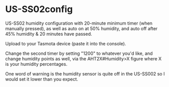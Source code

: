 # US-SS02config
US-SS02 humidity configuration with 20-minute minimum timer (when manually pressed), as well as auto on at 50% humidity, and auto off after 45% humidity & 20 minutes have passed.

Upload to your Tasmota device (paste it into the console).

Change the second timer by setting "1200" to whatever you'd like, and change humidity points as well, via the AHT2X#Humidity>X figure where X is your humidity percentages. 

One word of warning is the humidity sensor is quite off in the US-SS002 so I would set it lower than you expect.
